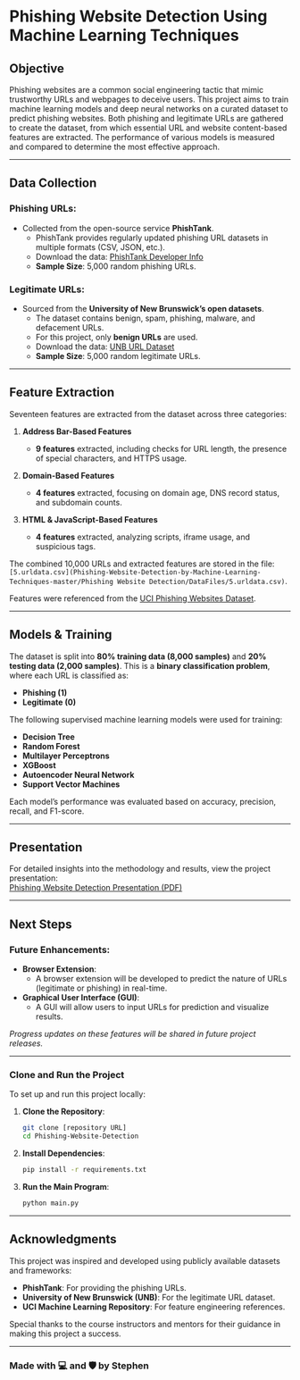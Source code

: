# **Phishing Website Detection Using Machine Learning Techniques**

## **Objective**

Phishing websites are a common social engineering tactic that mimic trustworthy URLs and webpages to deceive users. This project aims to train machine learning models and deep neural networks on a curated dataset to predict phishing websites. Both phishing and legitimate URLs are gathered to create the dataset, from which essential URL and website content-based features are extracted. The performance of various models is measured and compared to determine the most effective approach.

---

## **Data Collection**

### **Phishing URLs**:
- Collected from the open-source service **PhishTank**.
  - PhishTank provides regularly updated phishing URL datasets in multiple formats (CSV, JSON, etc.).
  - Download the data: [PhishTank Developer Info](https://www.phishtank.com/developer_info.php)
  - **Sample Size**: 5,000 random phishing URLs.

### **Legitimate URLs**:
- Sourced from the **University of New Brunswick’s open datasets**.
  - The dataset contains benign, spam, phishing, malware, and defacement URLs.
  - For this project, only **benign URLs** are used.
  - Download the data: [UNB URL Dataset](https://www.unb.ca/cic/datasets/url-2016.html)
  - **Sample Size**: 5,000 random legitimate URLs.

---

## **Feature Extraction**

Seventeen features are extracted from the dataset across three categories:

1. **Address Bar-Based Features**  
   - **9 features** extracted, including checks for URL length, the presence of special characters, and HTTPS usage.

2. **Domain-Based Features**  
   - **4 features** extracted, focusing on domain age, DNS record status, and subdomain counts.

3. **HTML & JavaScript-Based Features**  
   - **4 features** extracted, analyzing scripts, iframe usage, and suspicious tags.

The combined 10,000 URLs and extracted features are stored in the file:  
`[5.urldata.csv](Phishing-Website-Detection-by-Machine-Learning-Techniques-master/Phishing Website Detection/DataFiles/5.urldata.csv)`.  

Features were referenced from the [UCI Phishing Websites Dataset](https://archive.ics.uci.edu/ml/datasets/Phishing+Websites).

---

## **Models & Training**

The dataset is split into **80% training data (8,000 samples)** and **20% testing data (2,000 samples)**. This is a **binary classification problem**, where each URL is classified as:
- **Phishing (1)**  
- **Legitimate (0)**  

The following supervised machine learning models were used for training:

- **Decision Tree**
- **Random Forest**
- **Multilayer Perceptrons**
- **XGBoost**
- **Autoencoder Neural Network**
- **Support Vector Machines**

Each model’s performance was evaluated based on accuracy, precision, recall, and F1-score.

---

## **Presentation**

For detailed insights into the methodology and results, view the project presentation:  
[Phishing Website Detection Presentation (PDF)](https://github.com/ssam246/Phishing-Website-Detection/blob/main/Phishing-Website-Detection-by-Machine-Learning-Techniques-master/Phishing%20Website%20Detection/Phishing%20Website%20Detection%20Using%20Machine%20Learning.pdf)

---

## **Next Steps**

### Future Enhancements:
- **Browser Extension**:
  - A browser extension will be developed to predict the nature of URLs (legitimate or phishing) in real-time.
- **Graphical User Interface (GUI)**:
  - A GUI will allow users to input URLs for prediction and visualize results.

*Progress updates on these features will be shared in future project releases.*

---

### **Clone and Run the Project**

To set up and run this project locally:

1. **Clone the Repository**:
   ```bash
   git clone [repository URL]
   cd Phishing-Website-Detection
   ```

2. **Install Dependencies**:
   ```bash
   pip install -r requirements.txt
   ```

3. **Run the Main Program**:
   ```bash
   python main.py
   ```

---

## **Acknowledgments**

This project was inspired and developed using publicly available datasets and frameworks:  
- **PhishTank**: For providing the phishing URLs.  
- **University of New Brunswick (UNB)**: For the legitimate URL dataset.  
- **UCI Machine Learning Repository**: For feature engineering references.

Special thanks to the course instructors and mentors for their guidance in making this project a success.

---

### **Made with 💻 and 🛡️ by Stephen**

